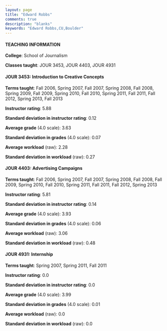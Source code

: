 ```yaml
---
layout: page
title: "Edward Robbs" 
comments: true
description: "blanks"
keywords: "Edward Robbs,CU,Boulder"
---
```

<head>
<script src="https://ajax.googleapis.com/ajax/libs/jquery/2.1.3/jquery.min.js"></script>
<script src="https://dl.dropboxusercontent.com/s/pc42nxpaw1ea4o9/highcharts.js?dl=0"></script>
<!-- <script src="../assets/js/highcharts.js"></script> -->
<style type="text/css">@font-face {
	font-family: "Bebas Neue";
	src: url(https://www.filehosting.org/file/details/544349/BebasNeue Regular.otf) format("opentype");
	}
	h1.Bebas { 
		font-family: "Bebas Neue", Verdana, Tahoma;
	}
</style>
</head>
	   
#### TEACHING INFORMATION

**College**: School of Journalism

**Classes taught**: JOUR 3453, JOUR 4403, JOUR 4931

#### JOUR 3453: Introduction to Creative Concepts

**Terms taught**: Fall 2006, Spring 2007, Fall 2007, Spring 2008, Fall 2008, Spring 2009, Fall 2009, Spring 2010, Fall 2010, Spring 2011, Fall 2011, Fall 2012, Spring 2013, Fall 2013

**Instructor rating**: 5.88

**Standard deviation in instructor rating**: 0.12

**Average grade** (4.0 scale): 3.63

**Standard deviation in grades** (4.0 scale): 0.07

**Average workload** (raw): 2.28

**Standard deviation in workload** (raw): 0.27

#### JOUR 4403: Advertising Campaigns

**Terms taught**: Fall 2006, Spring 2007, Fall 2007, Spring 2008, Fall 2008, Fall 2009, Spring 2010, Fall 2010, Spring 2011, Fall 2011, Fall 2012, Spring 2013

**Instructor rating**: 5.81

**Standard deviation in instructor rating**: 0.14

**Average grade** (4.0 scale): 3.93

**Standard deviation in grades** (4.0 scale): 0.06

**Average workload** (raw): 3.06

**Standard deviation in workload** (raw): 0.48

#### JOUR 4931: Internship

**Terms taught**: Spring 2007, Spring 2011, Fall 2011

**Instructor rating**: 0.0

**Standard deviation in instructor rating**: 0.0

**Average grade** (4.0 scale): 3.99

**Standard deviation in grades** (4.0 scale): 0.01

**Average workload** (raw): 0.0

**Standard deviation in workload** (raw): 0.0

